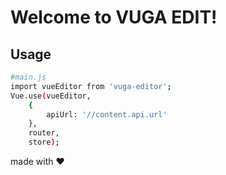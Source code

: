 # Welcome to VUGA EDIT!

## Usage

``` bash
#main.js
import vueEditor from 'vuga-editor';
Vue.use(vueEditor,
    {
        apiUrl: '//content.api.url'
    },
    router,
    store);
```

made with  ❤